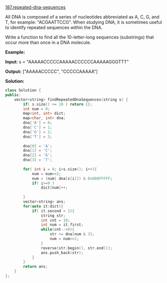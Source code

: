 [187.repeated-dna-sequences](https://leetcode.com/problems/repeated-dna-sequences/)  

All DNA is composed of a series of nucleotides abbreviated as A, C, G, and T, for example: "ACGAATTCCG". When studying DNA, it is sometimes useful to identify repeated sequences within the DNA.

Write a function to find all the 10-letter-long sequences (substrings) that occur more than once in a DNA molecule.

**Example:**

**Input:** s = "AAAAACCCCCAAAAACCCCCCAAAAAGGGTTT"

**Output:** \["AAAAACCCCC", "CCCCCAAAAA"\]  



**Solution:**  

```cpp
class Solution {
public:
    vector<string> findRepeatedDnaSequences(string s) {
        if( s.size() <= 10 ) return {};
        int num = 0;
        map<int, int> dict;
        map<char, int> dna;
        dna['A'] = 0;
        dna['C'] = 1;
        dna['G'] = 2;
        dna['T'] = 3;
        
        dna[0] = 'A';
        dna[1] = 'C';
        dna[2] = 'G';
        dna[3] = 'T';
        
        for( int i = 0; i<s.size(); i++){
            num = num<<2;
            num = (num| dna[s[i]]) & 0x000FFFFF;
            if( i>=9 )
                dict[num]++;
            
        }
        vector<string> ans;
        for(auto it:dict){
            if( it.second > 1){
                string str;
                int cnt = 10;
                int num = it.first;
                while(cnt-->0){
                    str += dna[num & 3];
                    num = num>>2;
                }
                reverse(str.begin(), str.end());
                ans.push_back(str);
            }
        }
        return ans;
    }
};
```
      